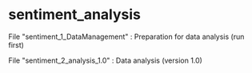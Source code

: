 # sentiment_analysis

File "sentiment_1_DataManagement" : Preparation for data analysis (run first)

File "sentiment_2_analysis_1.0" : Data analysis (version 1.0)
